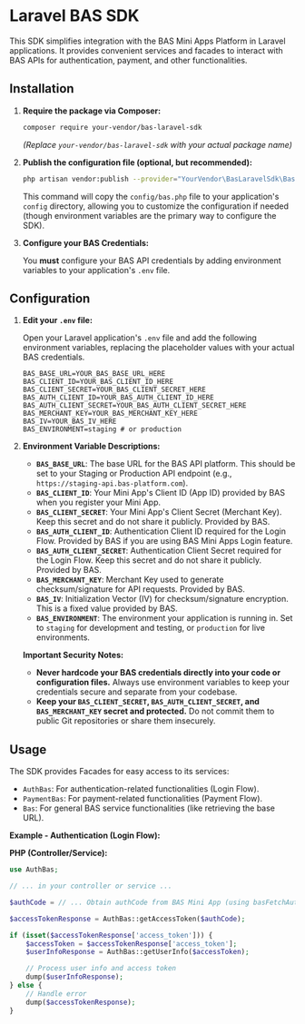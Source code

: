 # Laravel BAS SDK

This SDK simplifies integration with the BAS Mini Apps Platform in Laravel applications. It provides convenient services and facades to interact with BAS APIs for authentication, payment, and other functionalities.

## Installation

1.  **Require the package via Composer:**

    ```bash
    composer require your-vendor/bas-laravel-sdk
    ```

    *(Replace `your-vendor/bas-laravel-sdk` with your actual package name)*

2.  **Publish the configuration file (optional, but recommended):**

    ```bash
    php artisan vendor:publish --provider="YourVendor\BasLaravelSdk\BasServiceProvider" --tag="bas-config"
    ```

    This command will copy the `config/bas.php` file to your application's `config` directory, allowing you to customize the configuration if needed (though environment variables are the primary way to configure the SDK).

3.  **Configure your BAS Credentials:**

    You **must** configure your BAS API credentials by adding environment variables to your application's `.env` file.

## Configuration

1.  **Edit your `.env` file:**

    Open your Laravel application's `.env` file and add the following environment variables, replacing the placeholder values with your actual BAS credentials.

    ```env
    BAS_BASE_URL=YOUR_BAS_BASE_URL_HERE
    BAS_CLIENT_ID=YOUR_BAS_CLIENT_ID_HERE
    BAS_CLIENT_SECRET=YOUR_BAS_CLIENT_SECRET_HERE
    BAS_AUTH_CLIENT_ID=YOUR_BAS_AUTH_CLIENT_ID_HERE
    BAS_AUTH_CLIENT_SECRET=YOUR_BAS_AUTH_CLIENT_SECRET_HERE
    BAS_MERCHANT_KEY=YOUR_BAS_MERCHANT_KEY_HERE
    BAS_IV=YOUR_BAS_IV_HERE
    BAS_ENVIRONMENT=staging # or production
    ```

2.  **Environment Variable Descriptions:**

    *   **`BAS_BASE_URL`**:  The base URL for the BAS API platform. This should be set to your Staging or Production API endpoint (e.g., `https://staging-api.bas-platform.com`).
    *   **`BAS_CLIENT_ID`**: Your Mini App's Client ID (App ID) provided by BAS when you register your Mini App.
    *   **`BAS_CLIENT_SECRET`**: Your Mini App's Client Secret (Merchant Key). Keep this secret and do not share it publicly. Provided by BAS.
    *   **`BAS_AUTH_CLIENT_ID`**: Authentication Client ID required for the Login Flow. Provided by BAS if you are using BAS Mini Apps Login feature.
    *   **`BAS_AUTH_CLIENT_SECRET`**: Authentication Client Secret required for the Login Flow. Keep this secret and do not share it publicly. Provided by BAS.
    *   **`BAS_MERCHANT_KEY`**: Merchant Key used to generate checksum/signature for API requests. Provided by BAS.
    *   **`BAS_IV`**: Initialization Vector (IV) for checksum/signature encryption. This is a fixed value provided by BAS.
    *   **`BAS_ENVIRONMENT`**:  The environment your application is running in. Set to `staging` for development and testing, or `production` for live environments.

    **Important Security Notes:**

    *   **Never hardcode your BAS credentials directly into your code or configuration files.** Always use environment variables to keep your credentials secure and separate from your codebase.
    *   **Keep your `BAS_CLIENT_SECRET`, `BAS_AUTH_CLIENT_SECRET`, and `BAS_MERCHANT_KEY` secret and protected.** Do not commit them to public Git repositories or share them insecurely.

## Usage

The SDK provides Facades for easy access to its services:

*   `AuthBas`: For authentication-related functionalities (Login Flow).
*   `PaymentBas`: For payment-related functionalities (Payment Flow).
*   `Bas`: For general BAS service functionalities (like retrieving the base URL).

**Example - Authentication (Login Flow):**

**PHP (Controller/Service):**

```php
use AuthBas;

// ... in your controller or service ...

$authCode = // ... Obtain authCode from BAS Mini App (using basFetchAuthCode JS)

$accessTokenResponse = AuthBas::getAccessToken($authCode);

if (isset($accessTokenResponse['access_token'])) {
    $accessToken = $accessTokenResponse['access_token'];
    $userInfoResponse = AuthBas::getUserInfo($accessToken);

    // Process user info and access token
    dump($userInfoResponse);
} else {
    // Handle error
    dump($accessTokenResponse);
}
